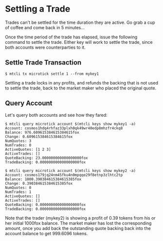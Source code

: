 # Settling a Trade

Trades can't be settled for the time duration they are active. Go grab a cup of coffee and come back in 5 minutes...

Once the time period of the trade has elapsed, issue the following command to settle the trade. Either key will work to settle the trade,
since both accounts were counterparties to it.

## Settle Trade Transaction

```
$ mtcli tx microtick settle 1 --from mykey1
```

Settling a trade locks in any profits, and refunds the backing that is not used to settle the trade, back to the market maker who 
placed the original quote.

## Query Account

Let's query both accounts and see how they fared:

```
$ mtcli query microtick account $(mtcli keys show mykey1 -a)
Account: cosmos1hdq4rhfaz33plxh0qk49wr40edp8mhzfr4ckq8
Balance: 976.609615384615384615fox
Change: 0.609615384615384615fox
NumQuotes: 3
NumTrades: 0
ActiveQuotes: [1 2 3]
ActiveTrades: []
QuoteBacking: 23.000000000000000000fox
TradeBacking: 0.000000000000000000fox
```

```
$ mtcli query microtick account $(mtcli keys show mykey2 -a)
Account: cosmos179jq24nm45fku4n0mpqqe29f8etnp3zlhtc2tp
Balance: 1000.390384615384615385fox
Change: 0.390384615384615385fox
NumQuotes: 0
NumTrades: 1
ActiveQuotes: []
ActiveTrades: []
QuoteBacking: 0.000000000000000000fox
TradeBacking: 0.000000000000000000fox
```

Note that the trader (mykey2) is showing a profit of 0.39 tokens from his or her initial 1000fox balance. The market maker has 
lost the corresponding amount, once you add back the outstanding quote backing back into the account balance to get 999.6096 tokens.

